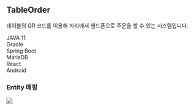 ## TableOrder
테이블의 QR 코드를 이용해 자리에서 핸드폰으로 주문을 할 수 있는 시스템입니다.

JAVA 11<br>
Gradle<br>
Spring Boot<br>
MariaDB<br>
React<br>
Android<br>

### Entity 매핑
<img src="https://user-images.githubusercontent.com/69130921/118507157-efa54680-b768-11eb-82ff-af6ff6656613.png"><br>


